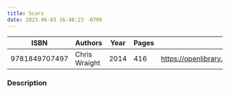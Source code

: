 ```yaml
---
title: Scars
date: 2023-06-03 16:48:23 -0700
---
```


| ISBN        | Authors      | Year    | Pages    | URL   |
| ----------- | ------------ | ------- | -------- | ----- |
| 9781849707497  | Chris Wraight| 2014| 416|https://openlibrary.org/books/OL28551426M/Scars|    

### Description
